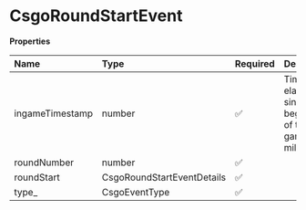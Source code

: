 # CsgoRoundStartEvent

**Properties**

| Name            | Type                       | Required | Description                                                   |
| :-------------- | :------------------------- | :------- | :------------------------------------------------------------ |
| ingameTimestamp | number                     | ✅       | Time elapsed since the beginning of the game, in milliseconds |
| roundNumber     | number                     | ✅       |                                                               |
| roundStart      | CsgoRoundStartEventDetails | ✅       |                                                               |
| type\_          | CsgoEventType              | ✅       |                                                               |
